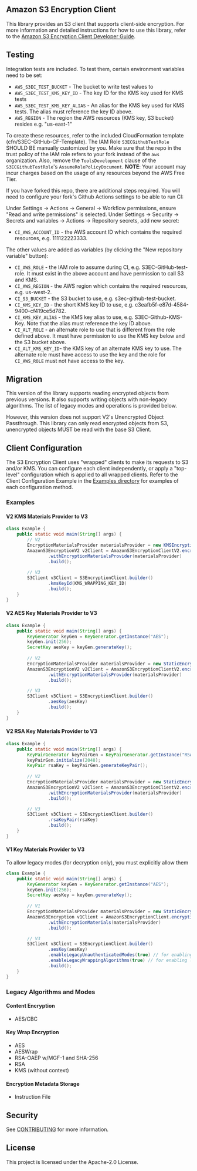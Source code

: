 ## Amazon S3 Encryption Client

This library provides an S3 client that supports client-side encryption. For more information and detailed instructions
for how to use this library, refer to the 
[Amazon S3 Encryption Client Developer Guide](https://docs.aws.amazon.com/amazon-s3-encryption-client/latest/developerguide/what-is-s3-encryption-client.html).

## Testing
Integration tests are included. To test them, certain environment variables need to be set:

* `AWS_S3EC_TEST_BUCKET` - The bucket to write test values to
* `AWS_S3EC_TEST_KMS_KEY_ID` - The key ID for the KMS key used for KMS tests
* `AWS_S3EC_TEST_KMS_KEY_ALIAS` - An alias for the KMS key used for KMS tests. The alias must reference the key ID above.
* `AWS_REGION` - The region the AWS resources (KMS key, S3 bucket) resides e.g. "us-east-1"

To create these resources, refer to the included CloudFormation template (cfn/S3EC-GitHub-CF-Template).
The IAM Role `S3ECGithubTestRole` SHOULD BE manually customized by you.
Make sure that the repo in the trust policy of the IAM role refers to your fork instead of the `aws` organization.
Also, remove the `ToolsDevelopment` clause of the `S3ECGithubTestRole`'s `AssumeRolePolicyDocument`.
**NOTE**: Your account may incur charges based on the usage of any resources beyond the AWS Free Tier.

If you have forked this repo, there are additional steps required.
You will need to configure your fork's Github Actions settings to be able to run CI:

Under Settings -> Actions -> General -> Workflow permissions, ensure "Read and write permissions" is selected.
Under Settings -> Security -> Secrets and variables -> Actions -> Repository secrets, add new secret:

* `CI_AWS_ACCOUNT_ID` - the AWS account ID which contains the required resources, e.g. 111122223333.

The other values are added as variables (by clicking the "New repository variable" button):

* `CI_AWS_ROLE` - the IAM role to assume during CI, e.g. S3EC-GitHub-test-role. It must exist in the above account and have permission to call S3 and KMS.
* `CI_AWS_REGION` - the AWS region which contains the required resources, e.g. us-west-2.
* `CI_S3_BUCKET` - the S3 bucket to use, e.g. s3ec-github-test-bucket.
* `CI_KMS_KEY_ID` - the short KMS key ID to use, e.g. c3eafb5f-e87d-4584-9400-cf419ce5d782.
* `CI_KMS_KEY_ALIAS` - the KMS key alias to use, e.g. S3EC-Github-KMS-Key. Note that the alias must reference the key ID above.
* `CI_ALT_ROLE` - an alternate role to use that is different from the role defined above. It must have permission to use the KMS key below and the S3 bucket above.
* `CI_ALT_KMS_KEY_ID`- the KMS key of an alternate KMS key to use. The alternate role must have access to use the key and the role for `CI_AWS_ROLE` must not have access to the key.

## Migration

This version of the library supports reading encrypted objects from previous versions.
It also supports writing objects with non-legacy algorithms.
The list of legacy modes and operations is provided below.

However, this version does not support V2's Unencrypted Object Passthrough.
This library can only read encrypted objects from S3,
unencrypted objects MUST be read with the base S3 Client.

## Client Configuration

The S3 Encryption Client uses "wrapped" clients to make its requests to S3 and/or KMS.
You can configure each client independently, or apply a "top-level" configuration which is applied to all wrapped clients.
Refer to the Client Configuration Example in the [Examples directory](https://github.com/aws/amazon-s3-encryption-client-java/tree/main/src/examples/java/software/amazon/encryption/s3/examples) for examples of each configuration method.

### Examples
#### V2 KMS Materials Provider to V3
```java
class Example {
    public static void main(String[] args) {
        // V2
        EncryptionMaterialsProvider materialsProvider = new KMSEncryptionMaterialsProvider(KMS_WRAPPING_KEY_ID);
        AmazonS3EncryptionV2 v2Client = AmazonS3EncryptionClientV2.encryptionBuilder()
                .withEncryptionMaterialsProvider(materialsProvider)
                .build();
        
        // V3
        S3Client v3Client = S3EncryptionClient.builder()
                .kmsKeyId(KMS_WRAPPING_KEY_ID)
                .build();
    }
}
```

#### V2 AES Key Materials Provider to V3
```java
class Example {
    public static void main(String[] args) {
        KeyGenerator keyGen = KeyGenerator.getInstance("AES");
        keyGen.init(256);
        SecretKey aesKey = keyGen.generateKey();
        
        // V2
        EncryptionMaterialsProvider materialsProvider = new StaticEncryptionMaterialsProvider(new EncryptionMaterials(aesKey));
        AmazonS3EncryptionV2 v2Client = AmazonS3EncryptionClientV2.encryptionBuilder()
                .withEncryptionMaterialsProvider(materialsProvider)
                .build();

        // V3
        S3Client v3Client = S3EncryptionClient.builder()
                .aesKey(aesKey)
                .build();
    }
}
```

#### V2 RSA Key Materials Provider to V3
```java
class Example {
    public static void main(String[] args) {
        KeyPairGenerator keyPairGen = KeyPairGenerator.getInstance("RSA");
        keyPairGen.initialize(2048);
        KeyPair rsaKey = keyPairGen.generateKeyPair();
        
        // V2
        EncryptionMaterialsProvider materialsProvider = new StaticEncryptionMaterialsProvider(new EncryptionMaterials(rsaKey));
        AmazonS3EncryptionV2 v2Client = AmazonS3EncryptionClientV2.encryptionBuilder()
                .withEncryptionMaterialsProvider(materialsProvider)
                .build();

        // V3
        S3Client v3Client = S3EncryptionClient.builder()
                .rsaKeyPair(rsaKey)
                .build();
    }
}
```

#### V1 Key Materials Provider to V3
To allow legacy modes (for decryption only), you must explicitly allow them
```java
class Example {
    public static void main(String[] args) {
        KeyGenerator keyGen = KeyGenerator.getInstance("AES");
        keyGen.init(256);
        SecretKey aesKey = keyGen.generateKey();
        
        // V1
        EncryptionMaterialsProvider materialsProvider = new StaticEncryptionMaterialsProvider(new EncryptionMaterials(aesKey));
        AmazonS3Encryption v1Client = AmazonS3EncryptionClient.encryptionBuilder()
                .withEncryptionMaterials(materialsProvider)
                .build();

        // V3
        S3Client v3Client = S3EncryptionClient.builder()
                .aesKey(aesKey)
                .enableLegacyUnauthenticatedModes(true) // for enabling legacy content decryption modes
                .enableLegacyWrappingAlgorithms(true) // for enabling legacy key wrapping modes 
                .build();
    }
}
```

### Legacy Algorithms and Modes
#### Content Encryption
* AES/CBC
#### Key Wrap Encryption
* AES
* AESWrap
* RSA-OAEP w/MGF-1 and SHA-256
* RSA
* KMS (without context)
#### Encryption Metadata Storage
* Instruction File

## Security

See [CONTRIBUTING](CONTRIBUTING.md#security-issue-notifications) for more information.

## License

This project is licensed under the Apache-2.0 License.

